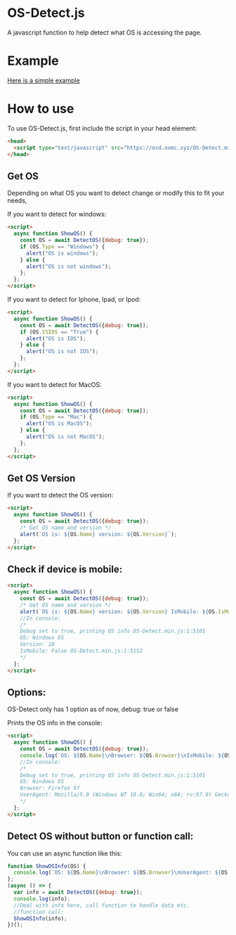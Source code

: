 # OS-Detect.js
A javascript function to help detect what OS is accessing the page.

# Example
<a href="https://osd.oxmc.xyz/example.html">Here is a simple example</a>

# How to use

To use OS-Detect.js, first include the script in your head element:

```html
<head>
  <script type="text/javascript" src="https://osd.oxmc.xyz/OS-Detect.min.js"></script>
</head>
```
## Get OS

Depending on what OS you want to detect change or modify this to fit your needs,

If you want to detect for windows:
```html
<script>
  async function ShowOS() {
    const OS = await DetectOS({debug: true});
    if (OS.Type == "Windows") {
      alert("OS is windows");
    } else {
      alert("OS is not windows");
    };
  };
</script>
```

If you want to detect for Iphone, Ipad, or Ipod:
```html
<script>
  async function ShowOS() {
    const OS = await DetectOS({debug: true});
    if (OS.ISIOS == "True") {
      alert("OS is IOS");
    } else {
      alert("OS is not IOS");
    };
  };
</script>
```

If you want to detect for MacOS:
```html
<script>
  async function ShowOS() {
    const OS = await DetectOS({debug: true});
    if (OS.Type == "Mac") {
      alert("OS is MacOS");
    } else {
      alert("OS is not MacOS");
    };
  };
</script>
```
## Get OS Version

If you want to detect the OS version:
```html
<script>
  async function ShowOS() {
    const OS = await DetectOS({debug: true});
    /* Get OS name and version */
    alert(`OS is: ${OS.Name} version: ${OS.Version}`);
  };
</script>
```

## Check if device is mobile:

```html
<script>
  async function ShowOS() {
    const OS = await DetectOS({debug: true});
    /* Get OS name and version */
    alert(`OS is: ${OS.Name} version: ${OS.Version} IsMobile: ${OS.IsMobile}`);
    //In console:
    /*
    Debug set to true, printing OS info OS-Detect.min.js:1:5101
    OS: Windows OS
    Version: 10
    IsMobile: False OS-Detect.min.js:1:5152
    */
  };
</script>
```

## Options:

OS-Detect only has 1 option as of now, debug: true or false

Prints the OS info in the console:
```html
<script>
  async function ShowOS() {
    const OS = await DetectOS({debug: true});
    console.log(`OS: ${OS.Name}\nBrowser: ${OS.Browser}\nIsMobile: ${OS.IsMobile}`);
    //In console:
    /*
    Debug set to true, printing OS info OS-Detect.min.js:1:5101
    OS: Windows OS
    Browser: Firefox 97
    UserAgent: Mozilla/5.0 (Windows NT 10.0; Win64; x64; rv:97.0) Gecko/20100101 Firefox/97.0 OS-Detect.min.js:1:5152
    */
  };
</script>
```
## Detect OS without button or function call:

You can use an async function like this:
```javascript
function ShowOSInfo(OS) {
  console.log(`OS: ${OS.Name}\nBrowser: ${OS.Browser}\nUserAgent: ${OS.UserAgent}`);
};
(async () => {
  var info = await DetectOS({debug: true});
  console.log(info);
  //Deal with info here, call function to handle data etc.
  //function call:
  ShowOSInfo(info);
})();
```
